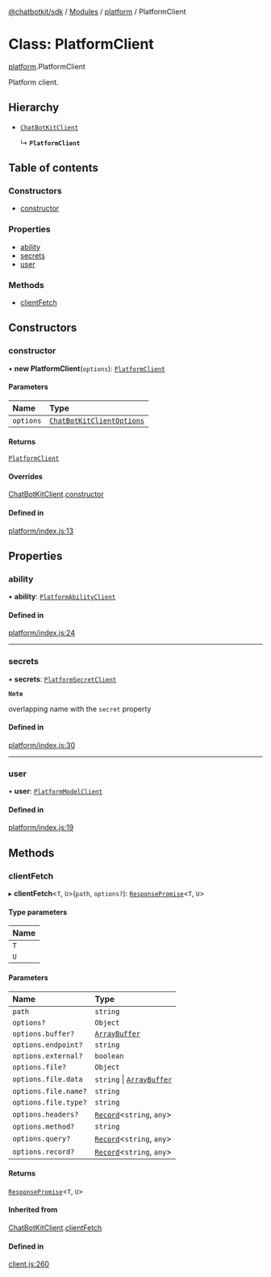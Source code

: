 [@chatbotkit/sdk](../README.md) / [Modules](../modules.md) / [platform](../modules/platform.md) / PlatformClient

# Class: PlatformClient

[platform](../modules/platform.md).PlatformClient

Platform client.

## Hierarchy

- [`ChatBotKitClient`](client.ChatBotKitClient.md)

  ↳ **`PlatformClient`**

## Table of contents

### Constructors

- [constructor](platform.PlatformClient.md#constructor)

### Properties

- [ability](platform.PlatformClient.md#ability)
- [secrets](platform.PlatformClient.md#secrets)
- [user](platform.PlatformClient.md#user)

### Methods

- [clientFetch](platform.PlatformClient.md#clientfetch)

## Constructors

### constructor

• **new PlatformClient**(`options`): [`PlatformClient`](platform.PlatformClient.md)

#### Parameters

| Name | Type |
| :------ | :------ |
| `options` | [`ChatBotKitClientOptions`](../interfaces/client.ChatBotKitClientOptions.md) |

#### Returns

[`PlatformClient`](platform.PlatformClient.md)

#### Overrides

[ChatBotKitClient](client.ChatBotKitClient.md).[constructor](client.ChatBotKitClient.md#constructor)

#### Defined in

[platform/index.js:13](https://github.com/chatbotkit/node-sdk/blob/main/packages/sdk/src/platform/index.js#L13)

## Properties

### ability

• **ability**: [`PlatformAbilityClient`](platform_ability.PlatformAbilityClient.md)

#### Defined in

[platform/index.js:24](https://github.com/chatbotkit/node-sdk/blob/main/packages/sdk/src/platform/index.js#L24)

___

### secrets

• **secrets**: [`PlatformSecretClient`](platform_secret.PlatformSecretClient.md)

**`Note`**

overlapping name with the `secret` property

#### Defined in

[platform/index.js:30](https://github.com/chatbotkit/node-sdk/blob/main/packages/sdk/src/platform/index.js#L30)

___

### user

• **user**: [`PlatformModelClient`](platform_model.PlatformModelClient.md)

#### Defined in

[platform/index.js:19](https://github.com/chatbotkit/node-sdk/blob/main/packages/sdk/src/platform/index.js#L19)

## Methods

### clientFetch

▸ **clientFetch**\<`T`, `U`\>(`path`, `options?`): [`ResponsePromise`](client.ResponsePromise.md)\<`T`, `U`\>

#### Type parameters

| Name |
| :------ |
| `T` |
| `U` |

#### Parameters

| Name | Type |
| :------ | :------ |
| `path` | `string` |
| `options?` | `Object` |
| `options.buffer?` | [`ArrayBuffer`]( https://developer.mozilla.org/docs/Web/JavaScript/Reference/Global_Objects/ArrayBuffer ) |
| `options.endpoint?` | `string` |
| `options.external?` | `boolean` |
| `options.file?` | `Object` |
| `options.file.data` | `string` \| [`ArrayBuffer`]( https://developer.mozilla.org/docs/Web/JavaScript/Reference/Global_Objects/ArrayBuffer ) |
| `options.file.name?` | `string` |
| `options.file.type?` | `string` |
| `options.headers?` | [`Record`]( https://www.typescriptlang.org/docs/handbook/utility-types.html#recordkeys-type )\<`string`, `any`\> |
| `options.method?` | `string` |
| `options.query?` | [`Record`]( https://www.typescriptlang.org/docs/handbook/utility-types.html#recordkeys-type )\<`string`, `any`\> |
| `options.record?` | [`Record`]( https://www.typescriptlang.org/docs/handbook/utility-types.html#recordkeys-type )\<`string`, `any`\> |

#### Returns

[`ResponsePromise`](client.ResponsePromise.md)\<`T`, `U`\>

#### Inherited from

[ChatBotKitClient](client.ChatBotKitClient.md).[clientFetch](client.ChatBotKitClient.md#clientfetch)

#### Defined in

[client.js:260](https://github.com/chatbotkit/node-sdk/blob/main/packages/sdk/src/client.js#L260)
